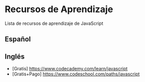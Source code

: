 # Recursos de Aprendizaje
Lista de recursos de aprendizaje de JavaScript

## Español


## Inglés

- [Gratis] https://www.codecademy.com/learn/javascript
- [Gratis+Pago] https://www.codeschool.com/paths/javascript